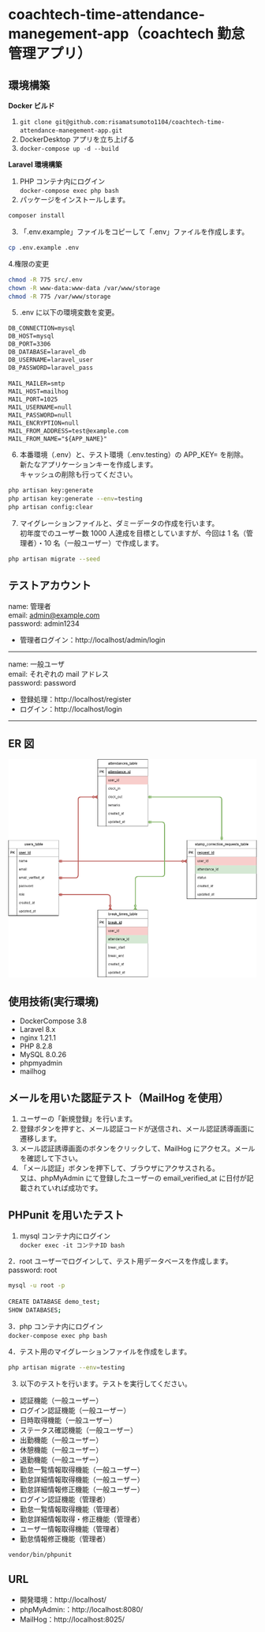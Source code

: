 # coachtech-time-attendance-manegement-app（coachtech 勤怠管理アプリ）

## 環境構築

**Docker ビルド**

1. `git clone git@github.com:risamatsumoto1104/coachtech-time-attendance-manegement-app.git`
2. DockerDesktop アプリを立ち上げる
3. `docker-compose up -d --build`

**Laravel 環境構築**

1. PHP コンテナ内にログイン  
   `docker-compose exec php bash`
2. パッケージをインストールします。

```bash
composer install
```

3. 「.env.example」ファイルをコピーして「.env」ファイルを作成します。

```bash
cp .env.example .env
```

4.権限の変更

```bash
chmod -R 775 src/.env
chown -R www-data:www-data /var/www/storage
chmod -R 775 /var/www/storage
```

5. .env に以下の環境変数を変更。

```text
DB_CONNECTION=mysql
DB_HOST=mysql
DB_PORT=3306
DB_DATABASE=laravel_db
DB_USERNAME=laravel_user
DB_PASSWORD=laravel_pass

MAIL_MAILER=smtp
MAIL_HOST=mailhog
MAIL_PORT=1025
MAIL_USERNAME=null
MAIL_PASSWORD=null
MAIL_ENCRYPTION=null
MAIL_FROM_ADDRESS=test@example.com
MAIL_FROM_NAME="${APP_NAME}"
```

6. 本番環境（.env）と、テスト環境（.env.testing）の APP_KEY= を削除。  
   新たなアプリケーションキーを作成します。  
   キャッシュの削除も行ってください。

```bash
php artisan key:generate
php artisan key:generate --env=testing
php artisan config:clear
```

7. マイグレーションファイルと、ダミーデータの作成を行います。  
   初年度でのユーザー数 1000 人達成を目標としていますが、今回は 1 名（管理者）・10 名（一般ユーザー）で作成します。

```bash
php artisan migrate --seed
```

## テストアカウント

name: 管理者  
email: admin@example.com  
password: admin1234

- 管理者ログイン：http://localhost/admin/login

---

name: 一般ユーザ  
email: それぞれの mail アドレス  
password: password

- 登録処理：http://localhost/register
- ログイン：http://localhost/login

---

## ER 図

![alt](er.png)

## 使用技術(実行環境)

- DockerCompose 3.8
- Laravel 8.x
- nginx 1.21.1
- PHP 8.2.8
- MySQL 8.0.26
- phpmyadmin
- mailhog

## メールを用いた認証テスト（MailHog を使用）

1. ユーザーの「新規登録」を行います。
2. 登録ボタンを押すと、メール認証コードが送信され、メール認証誘導画面に遷移します。
3. メール認証誘導画面のボタンをクリックして、MailHog にアクセス。メールを確認して下さい。
4. 「メール認証」ボタンを押下して、ブラウザにアクサスされる。  
   又は、phpMyAdmin にて登録したユーザーの email_verified_at に日付が記載されていれば成功です。

## PHPunit を用いたテスト

1. mysql コンテナ内にログイン  
   `docker exec -it コンテナID bash`

2．root ユーザーでログインして、テスト用データベースを作成します。  
 password: root

```bash
mysql -u root -p

CREATE DATABASE demo_test;
SHOW DATABASES;
```

3．php コンテナ内にログイン  
 `docker-compose exec php bash`

4．テスト用のマイグレーションファイルを作成をします。

```bash
php artisan migrate --env=testing
```

3. 以下のテストを行います。テストを実行してください。

- 認証機能（一般ユーザー）
- ログイン認証機能（一般ユーザー）
- 日時取得機能（一般ユーザー）
- ステータス確認機能（一般ユーザー）
- 出勤機能（一般ユーザー）
- 休憩機能（一般ユーザー）
- 退勤機能（一般ユーザー）
- 勤怠一覧情報取得機能（一般ユーザー）
- 勤怠詳細情報取得機能（一般ユーザー）
- 勤怠詳細情報修正機能（一般ユーザー）
- ログイン認証機能（管理者）
- 勤怠一覧情報取得機能（管理者）
- 勤怠詳細情報取得・修正機能（管理者）
- ユーザー情報取得機能（管理者）
- 勤怠情報修正機能（管理者）

```bash
vendor/bin/phpunit
```

## URL

- 開発環境：http://localhost/
- phpMyAdmin:：http://localhost:8080/
- MailHog：http://localhost:8025/
